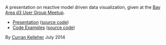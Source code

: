 A presentation on reactive model driven data visualization, given at the [Bay Area d3 User Group Meetup](http://www.meetup.com/Bay-Area-d3-User-Group/events/192685742/).

 * [Presentation](http://curran.github.io/screencasts/reactiveDataVis/presentation/index.html) ([source code](https://github.com/curran/screencasts/tree/gh-pages/reactiveDataVis/presentation))
 * [Code Examples](http://curran.github.io/screencasts/reactiveDataVis/examples/viewer/index.html) ([source code](https://github.com/curran/screencasts/tree/gh-pages/reactiveDataVis/examples))

By [Curran Kelleher](https://github.com/curran/portfolio) July 2014
